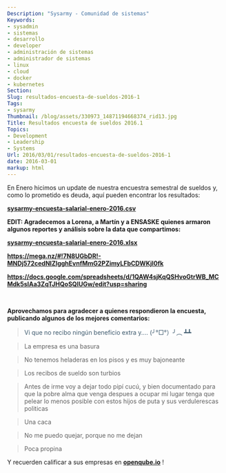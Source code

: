 ```yaml
---
Description: "Sysarmy - Comunidad de sistemas"
Keywords:
- sysadmin 
- sistemas
- desarrollo
- developer
- administración de sistemas
- administrador de sistemas
- linux
- cloud
- docker
- kubernetes
Section: 
Slug: resultados-encuesta-de-sueldos-2016-1
Tags:
- sysarmy
Thumbnail: /blog/assets/330973_14871194668374_rid13.jpg
Title: Resultados encuesta de sueldos 2016.1
Topics:
- Development
- Leadership
- Systems
Url: 2016/03/01/resultados-encuesta-de-sueldos-2016-1
date: 2016-03-01
markup: html
---
```


<p>En Enero hicimos un update de nuestra encuestra semestral de sueldos y, como lo prometido es deuda, aquí pueden encontrar los resultados:</p>
<p><strong><a href="https://drive.google.com/open?id=0B7UapTwn9AahLTJmSE5zOUQ0aGc" rel="">sysarmy-encuesta-salarial-enero-2016.csv</a></strong></p>
<p><strong>EDIT: Agradecemos a Lorena, a Martín y a <b class="fn">ENSASKE</b> quienes armaron algunos reportes y análisis sobre la data que compartimos</strong><strong>:</strong></p>
<p><strong><a title="sysarmy-encuesta-salarial-enero-2016" href="{{.Site.BaseURL}}/assets/sysarmy-encuesta-salarial-enero-2016.xlsx">sysarmy-encuesta-salarial-enero-2016.xlsx</a></strong></p>
<p><strong><a href="https://mega.nz/#!7N8UGbDR!-MNDj572cedNlZIgghEvnfMmG2PZimyLFbCDWKjI0fk" target="_blank" rel="noopener">https://mega.nz/#!7N8UGbDR!-MNDj572cedNlZIgghEvnfMmG2PZimyLFbCDWKjI0fk</a></strong></p>
<p><strong><a href="https://docs.google.com/spreadsheets/d/1QAW4sjKqQSHvoGtrWB_MCMdk5sIAa3ZqTJHQoSQIUGw/edit?usp=sharing" target="_blank" rel="noopener">https://docs.google.com/spreadsheets/d/1QAW4sjKqQSHvoGtrWB_MCMdk5sIAa3ZqTJHQoSQIUGw/edit?usp=sharing</a></strong></p>
<p>&nbsp;</p>
<p><strong>Aprovechamos para agradecer a quienes respondieron la encuesta, publicando algunos de los mejores comentarios:</strong></p>
<blockquote><p><span style="background-color:#ffffff;color:#3d596d;">Vi que no recibo ningún beneficio extra y.... (╯°□°）╯︵ ┻┻</span></p></blockquote>
<blockquote><p>La empresa es una basura</p></blockquote>
<blockquote><p>No tenemos heladeras en los pisos y es muy bajoneante</p></blockquote>
<blockquote><p>Los recibos de sueldo son turbios</p></blockquote>
<blockquote><p>Antes de irme voy a dejar todo pipí cucú, y bien documentado para que la pobre alma que venga despues a ocupar mi lugar tenga que pelear lo menos posible con estos hijos de puta y sus verdulerescas politicas</p></blockquote>
<blockquote><p>Una caca</p></blockquote>
<blockquote><p>No me puedo quejar, porque no me dejan</p></blockquote>
<blockquote><p>Poca propina</p></blockquote>
<p>Y recuerden calificar a sus empresas en <strong><a href="http://openqube.io">openqube.io</a></strong> !</p>
